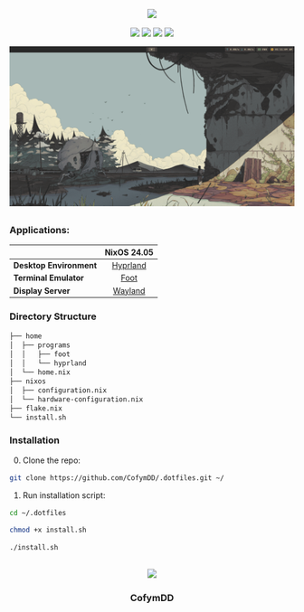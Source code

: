 <div align="center">

[![](https://readme-typing-svg.demolab.com?font=JetBrains&size=32&duration=3000&pause=1000&color=EBDBB2&center=true&vCenter=true&random=false&width=600&lines=My+NixOS+Dotfiles;CofymDD+Dotfiles;Hyprland+Dotfiles;NixOS+Dotfiles;CofymDD+Hyprland+NixOS+Dotfiles)](https://git.io/typing-svg)

![](https://img.shields.io/github/stars/CofymDD/.dotfiles?style=for-the-badge&label=Stars&color=cc241d)
![](https://img.shields.io/github/last-commit/CofymDD/.dotfiles?style=for-the-badge&color=458588)
![](https://img.shields.io/github/repo-size/CofymDD/.dotfiles?style=for-the-badge&color=689d6a)
![](https://tokei.rs/b1/github/CofymDD/.dotfiles?style=for-the-badge&color=d79921)

</div>

![](./assets/screenshot.png)

##

### Applications:

|                         |                NixOS 24.05                 |
| ----------------------- | :----------------------------------------: |
| **Desktop Environment** |      [Hyprland](https://hyprland.org)      |
| **Terminal Emulator**   |   [Foot](https://codeberg.org/dnkl/foot)   |
| **Display Server**      | [Wayland](https://wayland.freedesktop.org) |

### Directory Structure

```
├── home
│  ├── programs
│  │   ├── foot
│  │   └── hyprland
│  └── home.nix
├── nixos
│  ├── configuration.nix
│  └── hardware-configuration.nix
├── flake.nix
└── install.sh
```

### Installation

0. Clone the repo:

```bash
git clone https://github.com/CofymDD/.dotfiles.git ~/
```

1. Run installation script:

```bash
cd ~/.dotfiles
```

```bash
chmod +x install.sh
```

```bash
./install.sh
```

##

<div id="header" align="center">
    <a href="https://cofymdd.com">
        <img src="https://i.imgur.com/MlkPDUj.png" width="100"/>
    </a>
    <h3>CofymDD</h3>
</div>
